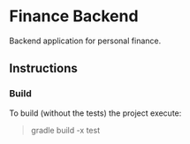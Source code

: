 # Finance Backend


Backend application for personal finance.

## Instructions

### Build

To build (without the tests) the project execute:

> gradle build -x test
